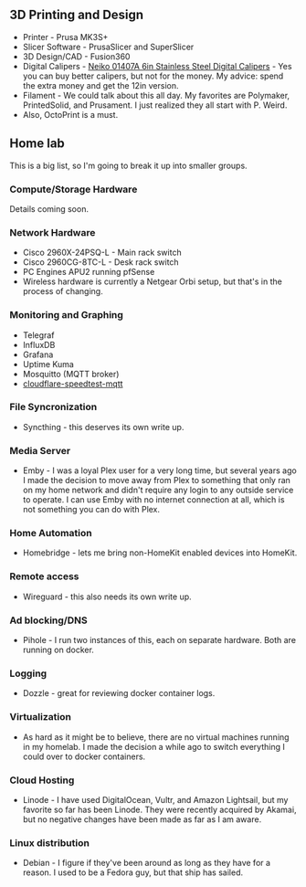 ## 3D Printing and Design
- Printer - Prusa MK3S+
- Slicer Software - PrusaSlicer and SuperSlicer
- 3D Design/CAD - Fusion360
- Digital Calipers - [Neiko 01407A 6in Stainless Steel Digital Calipers](https://www.amazon.com/Neiko-01407A-Electronic-Digital-Stainless/dp/B000GSLKIW/) - Yes you can buy better calipers, but not for the money. My advice: spend the extra money and get the 12in version. 
- Filament - We could talk about this all day. My favorites are Polymaker, PrintedSolid, and Prusament. I just realized they all start with P. Weird.
- Also, OctoPrint is a must.

## Home lab
This is a big list, so I'm going to break it up into smaller groups. 

### Compute/Storage Hardware
Details coming soon.

### Network Hardware
- Cisco 2960X-24PSQ-L - Main rack switch
- Cisco 2960CG-8TC-L - Desk rack switch
- PC Engines APU2 running pfSense
- Wireless hardware is currently a Netgear Orbi setup, but that's in the process of changing.

### Monitoring and Graphing
- Telegraf
- InfluxDB
- Grafana
- Uptime Kuma
- Mosquitto (MQTT broker)
- [cloudflare-speedtest-mqtt](https://github.com/ccmpbll/cloudflare-speedtest-mqtt)

### File Syncronization
- Syncthing - this deserves its own write up. 

### Media Server
- Emby - I was a loyal Plex user for a very long time, but several years ago I made the decision to move away from Plex to something that only ran on my home network and didn't require any login to any outside service to operate. I can use Emby with no internet connection at all, which is not something you can do with Plex. 

### Home Automation
- Homebridge - lets me bring non-HomeKit enabled devices into HomeKit. 

### Remote access
- Wireguard - this also needs its own write up. 

### Ad blocking/DNS
- Pihole - I run two instances of this, each on separate hardware. Both are running on docker.

### Logging
- Dozzle - great for reviewing docker container logs.

### Virtualization
- As hard as it might be to believe, there are no virtual machines running in my homelab. I made the decision a while ago to switch everything I could over to docker containers. 

### Cloud Hosting
- Linode - I have used DigitalOcean, Vultr, and Amazon Lightsail, but my favorite so far has been Linode. They were recently acquired by Akamai, but no negative changes have been made as far as I am aware. 

### Linux distribution
- Debian - I figure if they've been around as long as they have for a reason. I used to be a Fedora guy, but that ship has sailed. 